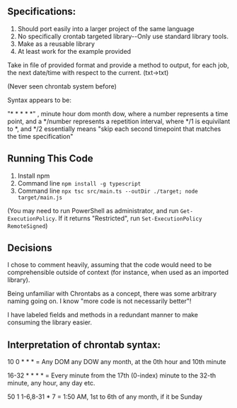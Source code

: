 ## Specifications:

1. Should port easily into a larger project of the same language
2. No specifically crontab targeted library--Only use standard library tools.
3. Make as a reusable library
4. At least work for the example provided

Take in file of provided format and provide a method to output, for each job, the next date/time with respect to the current. (txt->txt)

(Never seen chrontab system before)

Syntax appears to be:

"\* \* \* \* \*" , minute hour dom month dow, where a number represents a time point, and a \*/number represents a repetition interval, where \*/1 is equivilant to \*, and \*/2 essentially means "skip each second timepoint that matches the time specification"

## Running This Code

1. Install npm
2. Command line `npm install -g typescript`
3. Command line `npx tsc src/main.ts --outDir ./target; node target/main.js`

(You may need to run PowerShell as administrator, and run `Get-ExecutionPolicy`. If it returns "Restricted", run `Set-ExecutionPolicy RemoteSigned`)

## Decisions

I chose to comment heavily, assuming that the code would need to be comprehensible outside of context (for instance, when used as an imported library).

Being unfamiliar with Chrontabs as a concept, there was some arbitrary naming going on.
I know "more code is not necessarily better"!

I have labeled fields and methods in a redundant manner to make consuming the library easier.

## Interpretation of chrontab syntax:

10 0 \* \* \* = Any DOM any DOW any month, at the 0th hour and 10th minute

16-32 \* \* \* \* = Every minute from the 17th (0-index) minute to the 32-th minute, any hour, any day etc.

50 1 1-6,8-31 \* 7 = 1:50 AM, 1st to 6th of any month, if it be Sunday
